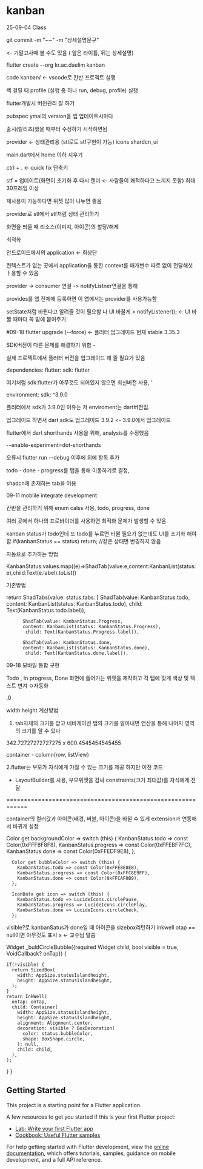 # kanban

25-09-04 Class

git commit -m "~~" -m "상세설명문구"

<- 기말고사때 볼 수도 있음 ( 앞은 타이틀, 뒤는 상세설명)



flutter create --org kr.ac.daelim kanban


code kanban/ <- vscode로 칸반 프로젝트 실행 

렉 걸릴 때 profile (실행 중 하나 run, debug, profile) 실행

flutter개발시 버전관리 잘 하기

pubspec ymal의 version을 앱 업데이트시마다 

출시(릴리즈)했을 때부터 수정하기 시작하면됨



provider <- 상태관리용 (stl로도 stf구현이 가능)
icons
shardcn_ui

main.dart에서 home 이하 지우기 



ctrl + . <- quick fix 단축키

stf = 업데이트(화면이 초기화 후 다시 렌더 <- 사람들이 쾌적하다고 느끼지 못함) 최대 30프레임 이상

재사용이 가능하다면 위젯 많이 나누면 좋음


provider로 stl에서 stf처럼 상태 관리하기

화면을 띄울 때 리소스(이미지, 아이콘)의 할당/해제

 최적화 

안드로이드에서의 application <- 최상단


컨텍스트가 없는 곳에서 application을 통한 context를 매개변수 따로 없이 전달해섯 ㅏ용할 수 있음

provider -> consumer 연결 -> notifyListner연결을 통해 

provides를 앱 전체에 등록하면 이 앱에서는 provider를 사용가능함

setState처럼 바뀐다고 알려줄 것이 필요함 나 UI 바꿀게 > notifyListener(); <- UI 바뀔 때마다 꼭 밑에 붙여주기 



#09-18
flutter upgrade (--force) <- 플러터 업그레이드 현재 stable 3.35.3


SDK버전이 다른 문제를 해결하기 위함 -

실제 프로젝트에서 플러터 버전을 업그레이드 해 줄 필요가 있음


dependencies:
  flutter:
    sdk: flutter

여기처럼 sdk:flutter가 아무것도 되어있지 않으면 최신버전 사용,
'


environment:
  sdk: ^3.9.0

플러터에서 sdk가 3.9.0인 이유는 저 enviroment는 dart버전임.

업그레이드 하면서 dart sdk도 업그레이드 3.9.2 <- 3.9.0에서 업그레이드


flutter에서 dart shorthands 사용을 위해,
analysis를 수정했음



--enable-experiment=dot-shorthands

오류시 flutter run --debug 이후에 위에 항목 추가



todo - done - progress를 탭을 통해 이동하기로 결정,

shadcn에 존재하는 tab을 이용


09-11 moblile integrate development



칸반을 관리하기 위해 enum calss 사용, todo, progress, done



여러 곳에서 하나의 프로바이더를 사용하면 최적화 문제가 발생할 수 있음

kanban status가 todo인데 또 todo를 누르면 바뀔 필요가 없는데도 UI를 초기화 해야함
if(kanbanStatus == status) return; //같은 상태면 변경하지 않음



자동으로 추가하는 방법

KanbanStatus.values.map((e)=>ShadTab(value:e,content:KanbanList(status:e),child:Text(e.label).toList()

기존방법

return ShadTabs(value: status,tabs: [
          ShadTab(value: KanbanStatus.todo,
          content: KanbanList(status: KanbanStatus.todo),
           child: Text(KanbanStatus.todo.label)),
           

          ShadTab(value: KanbanStatus.Progress,
          content: KanbanList(status: KanbanStatus.Progress),
           child: Text(KanbanStatus.Progress.label)),

          ShadTab(value: KanbanStatus.done,
          content: KanbanList(status: KanbanStatus.done),
           child: Text(KanbanStatus.done.label)),





09-18 모바일 통합 구현

Todo , In progress, Done 화면에 들어가는 위젯을 제작하고 각 탭에 맞게 색상 및 텍스트 변겨 ㅇ자동화

.0



width height 계산방법

1. tab자체의 크기를 받고 네비게이션 탭의 크기를 알아내면 연산을 통해 나머지 영역의 크기를 알 수 있다


342.72727272727275 x 600.4545454545455


container - column(row, listView)

2.flutter는 부모가 자식에게 가질 수 있는 크기를 제공
하지만 이전 코드
+ LayoutBuilder를 사용, 부모위젯을 감싸 constraints(크기 최대값)를 자식에게 전달

============================================================

container의 컬러값과 아이콘(배경, 버블, 아이콘)을 바뀔 수 있게 extension과 연동해서 바뀌게 설정

Color get backgroundColor => switch (this) {
        KanbanStatus.todo => const Color(0xFFF8F8F8), 
        KanbanStatus.progress => const Color(0xFFEBF7FC), 
        KanbanStatus.done => const Color(0xFFEDF9E8),
      };

      Color get bubbleColor => switch (this) {
        KanbanStatus.todo => const Color(0xFFE8E8E8), 
        KanbanStatus.progress => const Color(0xFFC8E9FF), 
        KanbanStatus.done => const Color(0xFFCAF0B9),
      };

      IconData get icon => switch (this) {
        KanbanStatus.todo => LucideIcons.circlePause,
        KanbanStatus.progress => LucideIcons.circlePlay,
        KanbanStatus.done => LucideIcons.circleCheck,
      };





visible?로 kanbanSatus가 done일 때 아이콘을 sizebox리턴하기
inkwell otap == null이면 아무것도 표시 x <- 교수님 말씀

 Widget _buldCircleBubble({required Widget child, bool visible = true, VoidCallback? onTap}) {

    if(!visible) {
      return SizedBox(
        width: AppSize.statusIslandheight,
        height: AppSize.statusIslandheight,
      );
    }
    return InkWell(
      onTap: onTap,
      child: Container(
        width: AppSize.statusIslandheight,
        height: AppSize.statusIslandheight,
        alignment: Alignment.center,
        decoration: visible ? BoxDecoration(
          color: status.bubbleColor,
          shape: BoxShape.circle,
        ): null,
        child: child,
      ),
    );
  }
}




## Getting Started

This project is a starting point for a Flutter application.

A few resources to get you started if this is your first Flutter project:

- [Lab: Write your first Flutter app](https://docs.flutter.dev/get-started/codelab)
- [Cookbook: Useful Flutter samples](https://docs.flutter.dev/cookbook)

For help getting started with Flutter development, view the
[online documentation](https://docs.flutter.dev/), which offers tutorials,
samples, guidance on mobile development, and a full API reference.

